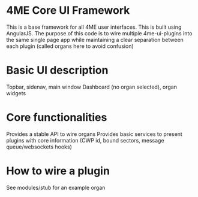# 4ME Core UI Framework

This is a base framework for all 4ME user interfaces. This is built using AngularJS.
The purpose of this code is to wire multiple 4me-ui-plugins into the same single page app while maintaining a clear separation between each plugin (called organs here to avoid confusion)

# Basic UI description
Topbar, sidenav, main window
Dashboard (no organ selected), organ widgets

# Core functionalities
Provides a stable API to wire organs
Provides basic services to present plugins with core information (CWP id, bound sectors, message queue/websockets hooks)

# How to wire a plugin
See modules/stub for an example organ